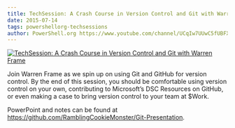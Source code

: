 ```yaml
---
title: TechSession: A Crash Course in Version Control and Git with Warren Frame
date: 2015-07-14
tags: powershellorg-techsessions
author: PowerShell.org https://www.youtube.com/channel/UCqIw7UUwC5fUBFXYX68aMrQ
---
```


[![TechSession: A Crash Course in Version Control and Git with Warren Frame](https://i4.ytimg.com/vi/wmPfDbsPeZY/hqdefault.jpg "TechSession: A Crash Course in Version Control and Git with Warren Frame")](https://www.youtube.com/watch?v=wmPfDbsPeZY)

Join Warren Frame as we spin up on using Git and GitHub for version control. By the end of this session, you should be comfortable using version control on your own, contributing to Microsoft’s DSC Resources on GitHub, or even making a case to bring version control to your team at $Work.

PowerPoint and notes can be found at https://github.com/RamblingCookieMonster/Git-Presentation.

